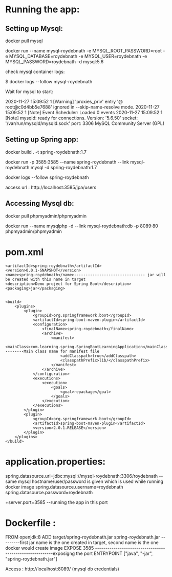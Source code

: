 
Running the app:
=================

Setting up Mysql:
-----------------

docker pull mysql

docker run --name mysql-roydebnath -e MYSQL_ROOT_PASSWORD=root -e MYSQL_DATABASE=roydebnath -e MYSQL_USER=roydebnath -e MYSQL_PASSWORD=roydebnath -d mysql:5.6

check mysql container logs:

$ docker logs --follow mysql-roydebnath

Wait for mysql to start:

2020-11-27 15:09:52 1 [Warning] 'proxies_priv' entry '@ root@c0d4bb5e7688' ignored in --skip-name-resolve mode.
2020-11-27 15:09:52 1 [Note] Event Scheduler: Loaded 0 events
2020-11-27 15:09:52 1 [Note] mysqld: ready for connections.
Version: '5.6.50'  socket: '/var/run/mysqld/mysqld.sock'  port: 3306  MySQL Community Server (GPL)


Setting up Spring app:
----------------------

docker build . -t spring-roydebnath:1.7

docker run -p 3585:3585 --name spring-roydebnath --link mysql-roydebnath:mysql -d spring-roydebnath:1.7

docker logs --follow spring-roydebnath

access url : http://localhost:3585/jpa/users

Accessing Mysql db:
-------------------

docker pull phpmyadmin/phpmyadmin

docker run --name mysqlphp -d --link mysql-roydebnath:db -p 8089:80 phpmyadmin/phpmyadmin


pom.xml
===================

    <artifactId>spring-roydebnath</artifactId>
    <version>0.0.1-SNAPSHOT</version>
    <name>spring-roydebnath</name>------------------------------- jar will be created with this name in target
    <description>Demo project for Spring Boot</description>
    <packaging>jar</packaging>
	
	
	<build>
        <plugins>
            <plugin>
                <groupId>org.springframework.boot</groupId>
                <artifactId>spring-boot-maven-plugin</artifactId>
                <configuration>
                    <finalName>spring-roydebnath</finalName>
                    <archive>
                        <manifest>
                            <mainClass>com.learning.spring.SpringBootLearningApplication</mainClass>---------Main class name for manifest file
                            <addClasspath>true</addClasspath>
                            <classpathPrefix>lib/</classpathPrefix>
                        </manifest>
                    </archive>
                </configuration>
                <executions>
                    <execution>
                        <goals>
                            <goal>repackage</goal>
                        </goals>
                    </execution>
                </executions>
            </plugin>
            <plugin>
                <groupId>org.springframework.boot</groupId>
                <artifactId>spring-boot-maven-plugin</artifactId>
                <version>2.0.1.RELEASE</version>
            </plugin>
        </plugins>
    </build>

application.properties:
======================

spring.datasource.url=jdbc:mysql://mysql-roydebnath:3306/roydebnath --same mysql hostname/user/password is given which is used while running docker image
spring.datasource.username=roydebnath
spring.datasource.password=roydebnath

+server.port=3585 --running the app in this port


Dockerfile :
==============
	
FROM openjdk:8
ADD target/spring-roydebnath.jar spring-roydebnath.jar ---------first jar name is the one created in target, second name is the one docker would create image
EXPOSE 3585 ---------------------------------------------------------exposigng the port
ENTRYPOINT ["java", "-jar", "spring-roydebnath.jar"]

Access : http://localhost:8089/ (mysql db credentials)
